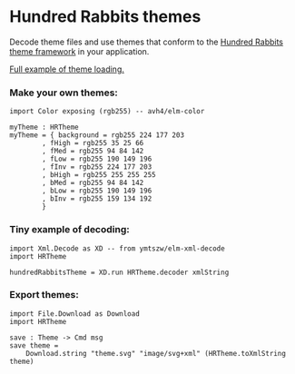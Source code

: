 # Hundred Rabbits themes

Decode theme files and use themes that conform to the [Hundred Rabbits theme framework](https://github.com/hundredrabbits/Themes) in your application.

[Full example of theme loading.](https://ellie-app.com/c7Szykmmdc6a1)

### Make your own themes:

```
import Color exposing (rgb255) -- avh4/elm-color

myTheme : HRTheme
myTheme = { background = rgb255 224 177 203
        , fHigh = rgb255 35 25 66
        , fMed = rgb255 94 84 142
        , fLow = rgb255 190 149 196
        , fInv = rgb255 224 177 203
        , bHigh = rgb255 255 255 255
        , bMed = rgb255 94 84 142
        , bLow = rgb255 190 149 196
        , bInv = rgb255 159 134 192
        }

```

### Tiny example of decoding:

```
import Xml.Decode as XD -- from ymtszw/elm-xml-decode
import HRTheme

hundredRabbitsTheme = XD.run HRTheme.decoder xmlString

```

### Export themes:

```
import File.Download as Download
import HRTheme

save : Theme -> Cmd msg
save theme =
    Download.string "theme.svg" "image/svg+xml" (HRTheme.toXmlString theme)


```